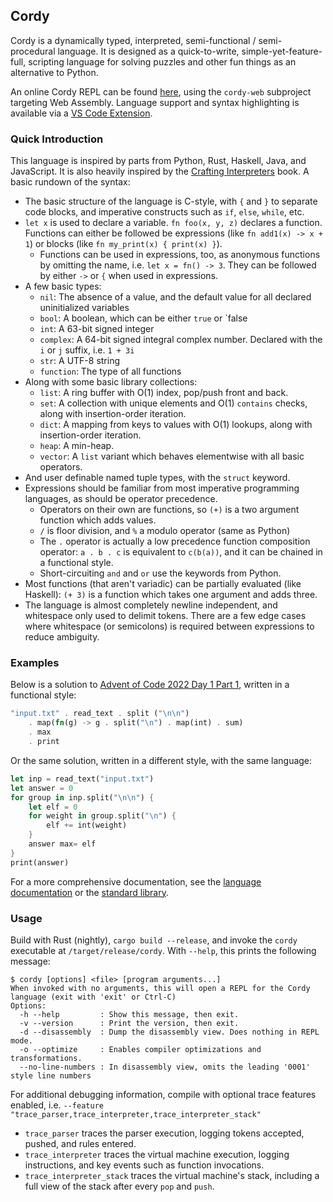 ## Cordy

Cordy is a dynamically typed, interpreted, semi-functional / semi-procedural language. It is designed as a quick-to-write, simple-yet-feature-full, scripting language for solving puzzles and other fun things as an alternative to Python.

An online Cordy REPL can be found [here](https://alcatrazescapee.com/cordy/), using the `cordy-web` subproject targeting Web Assembly. Language support and syntax highlighting is available via a [VS Code Extension](https://github.com/alcatrazEscapee/CordyLanguageSupport).

### Quick Introduction

This language is inspired by parts from Python, Rust, Haskell, Java, and JavaScript. It is also heavily inspired by the [Crafting Interpreters](https://craftinginterpreters.com/) book. A basic rundown of the syntax:

- The basic structure of the language is C-style, with `{` and `}` to separate code blocks, and imperative constructs such as `if`, `else`, `while`, etc.
- `let x` is used to declare a variable. `fn foo(x, y, z)` declares a function. Functions can either be followed be expressions (like `fn add1(x) -> x + 1`) or blocks (like `fn my_print(x) { print(x) }`).
  - Functions can be used in expressions, too, as anonymous functions by omitting the name, i.e. `let x = fn() -> 3`. They can be followed by either `->` or `{` when used in expressions.
- A few basic types:
  - `nil`: The absence of a value, and the default value for all declared uninitialized variables
  - `bool`: A boolean, which can be either `true` or `false
  - `int`: A 63-bit signed integer
  - `complex`: A 64-bit signed integral complex number. Declared with the `i` or `j` suffix, i.e. `1 + 3i`
  - `str`: A UTF-8 string
  - `function`: The type of all functions
- Along with some basic library collections:
  - `list`: A ring buffer with O(1) index, pop/push front and back.
  - `set`: A collection with unique elements and O(1) `contains` checks, along with insertion-order iteration.
  - `dict`: A mapping from keys to values with O(1) lookups, along with insertion-order iteration.
  - `heap`: A min-heap.
  - `vector`: A `list` variant which behaves elementwise with all basic operators.
- And user definable named tuple types, with the `struct` keyword.
- Expressions should be familiar from most imperative programming languages, as should be operator precedence.
  - Operators on their own are functions, so `(+)` is a two argument function which adds values.
  - `/` is floor division, and `%` a modulo operator (same as Python)
  - The `.` operator is actually a low precedence function composition operator: `a . b . c` is equivalent to `c(b(a))`, and it can be chained in a functional style.
  - Short-circuiting `and` and `or` use the keywords from Python.
- Most functions (that aren't variadic) can be partially evaluated (like Haskell): `(+ 3)` is a function which takes one argument and adds three.
- The language is almost completely newline independent, and whitespace only used to delimit tokens. There are a few edge cases where whitespace (or semicolons) is required between expressions to reduce ambiguity.

### Examples

Below is a solution to [Advent of Code 2022 Day 1 Part 1](https://adventofcode.com/2022/day/1), written in a functional style:

```rust
"input.txt" . read_text . split ("\n\n")
    . map(fn(g) -> g . split("\n") . map(int) . sum)
    . max
    . print
```

Or the same solution, written in a different style, with the same language:

```rust
let inp = read_text("input.txt")
let answer = 0
for group in inp.split("\n\n") {
    let elf = 0
    for weight in group.split("\n") {
        elf += int(weight)
    }
    answer max= elf
}
print(answer)

```

For a more comprehensive documentation, see the [language documentation](./docs/language.md) or the [standard library](./docs/stdlib.md).

### Usage

Build with Rust (nightly), `cargo build --release`, and invoke the `cordy` executable at `/target/release/cordy`. With `--help`, this prints the following message:

```
$ cordy [options] <file> [program arguments...]
When invoked with no arguments, this will open a REPL for the Cordy language (exit with 'exit' or Ctrl-C)
Options:
  -h --help         : Show this message, then exit.
  -v --version      : Print the version, then exit.
  -d --disassembly  : Dump the disassembly view. Does nothing in REPL mode.
  -o --optimize     : Enables compiler optimizations and transformations.
  --no-line-numbers : In disassembly view, omits the leading '0001' style line numbers
```
 
For additional debugging information, compile with optional trace features enabled, i.e. `--feature "trace_parser,trace_interpreter,trace_interpreter_stack"`

- `trace_parser` traces the parser execution, logging tokens accepted, pushed, and rules entered.
- `trace_interpreter` traces the virtual machine execution, logging instructions, and key events such as function invocations.
- `trace_interpreter_stack` traces the virtual machine's stack, including a full view of the stack after every `pop` and `push`.
